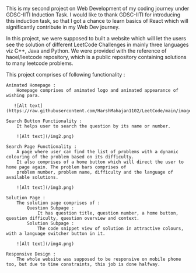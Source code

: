 This is my second project on Web Development of my coding journey under GDSC-IITI Induction Task.
I would like to thank GDSC-IITI for introducing this induction task, so that I got a chance to learn basics of React which will 
significantly contribute in my Web Dev journey.

In this project, we were supposed to built a website which will let the users see the solution of different LeetCode Challenges
in mainly three languages viz C++, Java and Python. We were provided with the reference of haoel/leetcode repository, which
is a public repository containing solutions to many leetcode problems. 

This project comprises of following functionality :

    Animated Homepage :
        Homepage comprises of animated logo and animated appearance of wishing para.

       ![Alt text](https://raw.githubusercontent.com/HarshMahajan1102/LeetCode/main/image.png)

    Search Button Functionality : 
        It helps user to search the question by its name or number.

        ![Alt text](/img2.png)

    Search Page Functionality : 
        A page where user can find the list of problems with a dynamic colouring of the problem based on its difficulty.
        It also comprises of a home button which will direct the user to home page again. The problem bars comprises of 
        problem number, problem name, difficulty and the language of available solutions.

        ![Alt text](/img3.png)

    Solution Page :
        The solution page comprises of :
            Question Subpage :
                It has question title, question number, a home button, question difficulty, question overview and context.
            Solution Subpage :
                The code snippet view of solution in attractive colours, with a language switcher button in it.

        ![Alt text](/img4.png)

    Responsive Design :
        The whole website was supposed to be responsive on mobile phone too, but due to time constraints, this job is done halfway. 